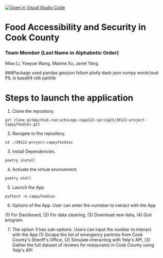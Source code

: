 [![Open in Visual Studio Code](https://classroom.github.com/assets/open-in-vscode-c66648af7eb3fe8bc4f294546bfd86ef473780cde1dea487d3c4ff354943c9ae.svg)](https://classroom.github.com/online_ide?assignment_repo_id=9908027&assignment_repo_type=AssignmentRepo)

# Food Accessibility and Security in Cook County



### Team Member (Last Name in Alphabetic Order)
Miao Li, Yueyue Wang, Maxine Xu, Jariel Yang

###Package used
pandas 
geojson
folium
plotly
dash
json
numpy
wordcloud
PIL
io
base64
nltk
pathlib

# Steps to launch the application

1. Clone the repository.
```
git clone git@github.com:uchicago-capp122-spring23/30122-project-cappyfoodies.git
```
2. Navigate to the repository.
```
cd ./30122-project-cappyfoodies
```
3. Install Dependencies.
```
poetry install
```
4. Activate the virtual environment.
```
poetry shell
```
5. Launch the App
```
python3 -m cappyfoodies
```
6. Options of the App. User can enter the numeber to ineract with the App

(1) For Dashboard, 
(2) For data cleaning, 
(3) Download new data,
(4) Quit program.

7. The option 3 has sub-options. Users can input the number to interact with the App
(1) Scrape the list of emergency pantries from Cook County's Sheriff's Office,
(2) Simulate interacting with Yelp's API,
(3) Gather the full dataset of reviews for restaurants in Cook County using Yelp's API


